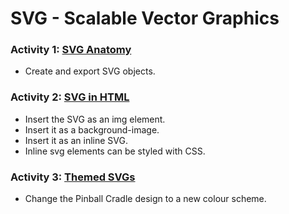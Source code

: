 # SVG - Scalable Vector Graphics

### Activity 1: [SVG Anatomy]()
* Create and export SVG objects.

### Activity 2: [SVG in HTML]()
* Insert the SVG as an img element.
* Insert it as a background-image.
* Insert it as an inline SVG.
* Inline svg elements can be styled with CSS.


### Activity 3: [Themed SVGs]()
* Change the Pinball Cradle design to a new colour scheme.
